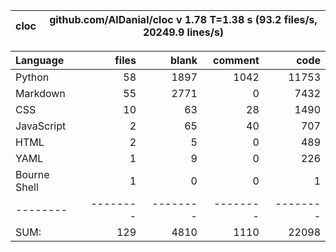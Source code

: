 cloc|github.com/AlDanial/cloc v 1.78  T=1.38 s (93.2 files/s, 20249.9 lines/s)
--- | ---

Language|files|blank|comment|code
:-------|-------:|-------:|-------:|-------:
Python|58|1897|1042|11753
Markdown|55|2771|0|7432
CSS|10|63|28|1490
JavaScript|2|65|40|707
HTML|2|5|0|489
YAML|1|9|0|226
Bourne Shell|1|0|0|1
--------|--------|--------|--------|--------
SUM:|129|4810|1110|22098
